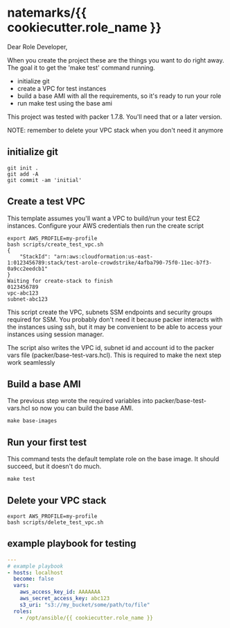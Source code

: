 # natemarks/{{ cookiecutter.role_name }}
Dear Role Developer,

When you create the project these are the things you want to do right away. The goal it to get the 'make test' command running.
 - initialize git
 - create a VPC for test instances
 - build a base AMI with all the requirements, so it's ready to run your role
 - run make test using the base ami

This project was tested with packer 1.7.8. You'll need that or a later version.

NOTE: remember to delete your VPC stack when you don't need it anymore

## initialize git
```shell
git init .
git add -A
git commit -am 'initial'
```

## Create a test VPC
This template assumes you'll want a VPC to build/run your test EC2 instances.  Configure your AWS credentials then run the create script

```shell
export AWS_PROFILE=my-profile
bash scripts/create_test_vpc.sh 
{
    "StackId": "arn:aws:cloudformation:us-east-1:0123456789:stack/test-arole-crowdstrike/4afba790-75f0-11ec-b7f3-0a9cc2eedcb1"
}
Waiting for create-stack to finish
0123456789
vpc-abc123
subnet-abc123
```
This script create the VPC, subnets SSM endpoints and security groups required for SSM. You probably don't need it because packer interacts with the instances using ssh, but it may be convenient to be able to access your instances using session manager.

The script also writes the VPC id, subnet id and account id to the packer vars file (packer/base-test-vars.hcl). This is required to make the next step work seamlessly


## Build a base AMI
The previous step wrote the required variables into packer/base-test-vars.hcl so now you can build the base AMI. 
```shell
make base-images
```


## Run your first test
This command tests the default template role on the base image. It should succeed, but it doesn't do much.
```shell
make test
```

## Delete your VPC stack
```shell
export AWS_PROFILE=my-profile
bash scripts/delete_test_vpc.sh
```


## example playbook for testing
```yaml
---
# example playbook
- hosts: localhost
  become: false
  vars:
    aws_access_key_id: AAAAAAA
    aws_secret_access_key: abc123
    s3_uri: "s3://my_bucket/some/path/to/file"
  roles:
    - /opt/ansible/{{ cookiecutter.role_name }}
```
